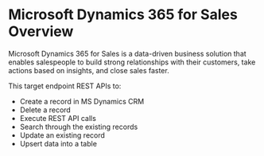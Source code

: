 # Microsoft Dynamics 365 for Sales Overview

Microsoft Dynamics 365 for Sales is a data-driven business solution that enables salespeople to build strong relationships with their customers, take actions based on insights, and close sales faster.

This target endpoint REST APIs to:

* Create a record in MS Dynamics CRM
* Delete a record
* Execute REST API calls
* Search through the existing records
* Update an existing record
* Upsert data into a table
